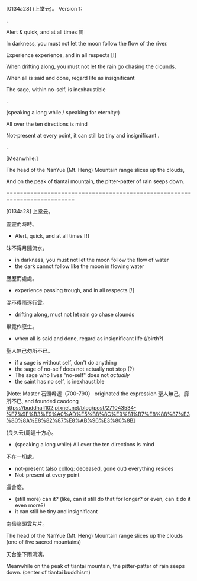 [0134a28] (上堂云)。
Version 1:

.


Alert & quick, and at all times [!] 

In darkness, you must not let the moon follow the flow of the river.

Experience experience, and in all respects [!]

When drifting along, you must not let the rain go chasing the clounds.

When all is said and done, regard life as insignificant 

The sage, within no-self, is inexhaustible 

.


(speaking a long while / speaking for eternity:) 

All over the ten directions is mind

Not-present at every point, it can still be tiny and insignificant .


.


[Meanwhile:]

The head of the NanYue (Mt. Heng) Mountain range slices up the clouds,

And on the peak of tiantai mountain, the pitter-patter of rain seeps down.



==========================================================================

[0134a28] 上堂云。

靈靈而時時。
 - Alert, quick, and at all times [!]

昧不得月隨流水。
 - in darkness, you must not let the moon follow the flow of water
 - the dark cannot follow like the moon in flowing water 


歷歷而處處。
 - experience passing trough, and in all respects [!]

混不得雨逐行雲。
  - drifting along, must not let rain go chase clounds 

畢竟作麼生。
 - when all is said and done, regard as insignificant life (/birth?)

聖人無己勿所不已。
 - if a sage is without self, don't do anything
 - the sage of no-self does not actually not stop (?)
 - The sage who lives "no-self" does not *actually* 
 - the saint has no self, is inexhaustible

[Note: Master 石頭希遷（700-790） originated the expression 聖人無己，靡所不已, and founded caodong 
https://buddhall102.pixnet.net/blog/post/271043534-%E7%9F%B3%E9%A0%AD%E5%B8%8C%E9%81%B7%E8%88%87%E3%80%8A%E8%82%87%E8%AB%96%E3%80%8B]

(良久云)周遍十方心。
 - (speaking a long while) All over the ten directions is mind

不在一切處。
 - not-present (also colloq: deceased, gone out) everything resides 
 - Not-present at every point

還會麼。
 - (still more) can it? (like, can it still do that for longer? or even, can it do it even more?)
 - it can still be tiny and insignificant

南岳嶺頭雲片片。

The head of the NanYue (Mt. Heng) Mountain range slices up the clouds (one of five sacred mountains)

天台峯下雨漓漓。

Meanwhile on the peak of tiantai mountain, the pitter-patter of rain seeps down. (center of tiantai buddhism)
